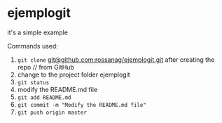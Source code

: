 # ejemplogit
it's a simple example

Commands used:
1. ```git clone``` [git@github.com:rossanag/ejemplogit.git](git@github.com:rossanag/ejemplogit.git)   after creating the repo  // from GitHub  	  
2. change to the project folder ejemplogit  
3. `git status`  
4. modify the README.md file  
5. `git add README.md  ` 
6. `git commit -m "Modify the README.md file"`  
7. `git push origin master`  
